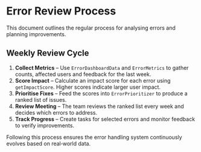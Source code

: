 # Error Review Process

This document outlines the regular process for analysing errors and planning improvements.

## Weekly Review Cycle

1. **Collect Metrics** – Use `ErrorDashboardData` and `ErrorMetrics` to gather counts, affected users and feedback for the last week.
2. **Score Impact** – Calculate an impact score for each error using `getImpactScore`. Higher scores indicate larger user impact.
3. **Prioritise Fixes** – Feed the scores into `ErrorPrioritizer` to produce a ranked list of issues.
4. **Review Meeting** – The team reviews the ranked list every week and decides which errors to address.
5. **Track Progress** – Create tasks for selected errors and monitor feedback to verify improvements.

Following this process ensures the error handling system continuously evolves based on real‑world data.
